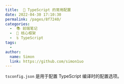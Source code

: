 ```yaml
---
title:  🚠 TypeScript 的常用配置
date: 2022-04-30 17:10:30
permalink: /pages/8f7240/
categories:
  -  📚 前端笔记
  -  🏃 核心框架
  -  ʦ TypeScript
tags:
  - 
author: 
  name: Simon
  link: https://github.com/simon1uo
---
```

`tsconfig.json` 是用于配置 TypeScript 编译时的配置选项。